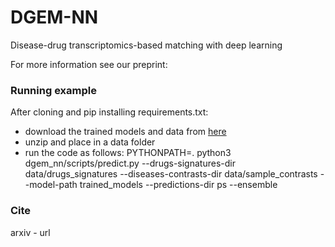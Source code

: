# DGEM-NN

Disease-drug transcriptomics-based matching with deep learning

For more information see our preprint:

### Running example

After cloning and pip installing requirements.txt:

- download the trained models and data
  from [here](https://drive.google.com/drive/folders/17AudOv5Q1JarkIimEg6600_o_WUHkQTY?usp=sharing)
- unzip and place in a data folder
- run the code as follows:
  PYTHONPATH=. python3 dgem_nn/scripts/predict.py --drugs-signatures-dir data/drugs_signatures --diseases-contrasts-dir
  data/sample_contrasts --model-path trained_models --predictions-dir ps --ensemble

### Cite

arxiv - url